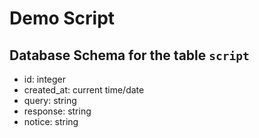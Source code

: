 # Demo Script

## Database Schema for the table `script`
- id: integer
- created_at: current time/date
- query: string
- response: string
- notice: string
